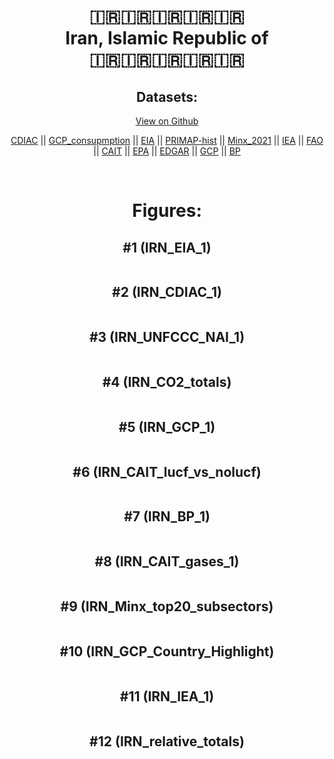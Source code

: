 
<center>
<h1 align="center">
🇮🇷🇮🇷🇮🇷🇮🇷🇮🇷
<br>
Iran, Islamic Republic of
<br>
🇮🇷🇮🇷🇮🇷🇮🇷🇮🇷
</h1>
<h2>Datasets:</h2>
<p><a href="https://github.com/dquintani/GreenhouseData/tree/master/country_data/IRN_Iran, Islamic Republic of/data">View on Github</a>
<br></p><p><a href="data/IRN_CDIAC.csv">CDIAC</a> || <a href="data/IRN_GCP_consupmption.csv">GCP_consupmption</a> || <a href="data/IRN_EIA.csv">EIA</a> || <a href="data/IRN_PRIMAP-hist.csv">PRIMAP-hist</a> || <a href="data/IRN_Minx_2021.csv">Minx_2021</a> || <a href="data/IRN_IEA.csv">IEA</a> || <a href="data/IRN_FAO.csv">FAO</a> || <a href="data/IRN_CAIT.csv">CAIT</a> || <a href="data/IRN_EPA.csv">EPA</a> || <a href="data/IRN_EDGAR.csv">EDGAR</a> || <a href="data/IRN_GCP.csv">GCP</a> || <a href="data/IRN_BP.csv">BP</a></p><p><br></p>
<h1>Figures:</h1><h2>#1 (IRN_EIA_1)</h2>
<p><img alt="" src="figures/IRN_EIA_1.png" /></p><h2>#2 (IRN_CDIAC_1)</h2>
<p><img alt="" src="figures/IRN_CDIAC_1.png" /></p><h2>#3 (IRN_UNFCCC_NAI_1)</h2>
<p><img alt="" src="figures/IRN_UNFCCC_NAI_1.png" /></p><h2>#4 (IRN_CO2_totals)</h2>
<p><img alt="" src="figures/IRN_CO2_totals.png" /></p><h2>#5 (IRN_GCP_1)</h2>
<p><img alt="" src="figures/IRN_GCP_1.png" /></p><h2>#6 (IRN_CAIT_lucf_vs_nolucf)</h2>
<p><img alt="" src="figures/IRN_CAIT_lucf_vs_nolucf.png" /></p><h2>#7 (IRN_BP_1)</h2>
<p><img alt="" src="figures/IRN_BP_1.png" /></p><h2>#8 (IRN_CAIT_gases_1)</h2>
<p><img alt="" src="figures/IRN_CAIT_gases_1.png" /></p><h2>#9 (IRN_Minx_top20_subsectors)</h2>
<p><img alt="" src="figures/IRN_Minx_top20_subsectors.png" /></p><h2>#10 (IRN_GCP_Country_Highlight)</h2>
<p><img alt="" src="figures/IRN_GCP_Country_Highlight.png" /></p><h2>#11 (IRN_IEA_1)</h2>
<p><img alt="" src="figures/IRN_IEA_1.png" /></p><h2>#12 (IRN_relative_totals)</h2>
<p><img alt="" src="figures/IRN_relative_totals.png" /></p>